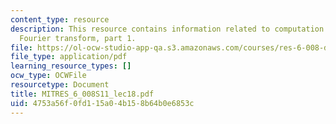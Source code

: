 ```yaml
---
content_type: resource
description: This resource contains information related to computation of the discrete
  Fourier transform, part 1.
file: https://ol-ocw-studio-app-qa.s3.amazonaws.com/courses/res-6-008-digital-signal-processing-spring-2011/4753a56f0fd115a04b158b64b0e6853c_MITRES_6_008S11_lec18.pdf
file_type: application/pdf
learning_resource_types: []
ocw_type: OCWFile
resourcetype: Document
title: MITRES_6_008S11_lec18.pdf
uid: 4753a56f-0fd1-15a0-4b15-8b64b0e6853c
---
```

